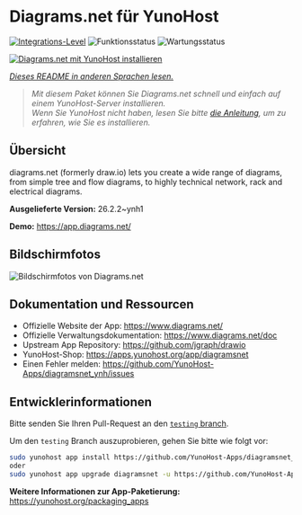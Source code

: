 <!--
N.B.: Diese README wurde automatisch von <https://github.com/YunoHost/apps/tree/master/tools/readme_generator> generiert.
Sie darf NICHT von Hand bearbeitet werden.
-->

# Diagrams.net für YunoHost

[![Integrations-Level](https://apps.yunohost.org/badge/integration/diagramsnet)](https://ci-apps.yunohost.org/ci/apps/diagramsnet/)
![Funktionsstatus](https://apps.yunohost.org/badge/state/diagramsnet)
![Wartungsstatus](https://apps.yunohost.org/badge/maintained/diagramsnet)

[![Diagrams.net mit YunoHost installieren](https://install-app.yunohost.org/install-with-yunohost.svg)](https://install-app.yunohost.org/?app=diagramsnet)

*[Dieses README in anderen Sprachen lesen.](./ALL_README.md)*

> *Mit diesem Paket können Sie Diagrams.net schnell und einfach auf einem YunoHost-Server installieren.*  
> *Wenn Sie YunoHost nicht haben, lesen Sie bitte [die Anleitung](https://yunohost.org/install), um zu erfahren, wie Sie es installieren.*

## Übersicht

diagrams.net (formerly draw.io) lets you create a wide range of diagrams, from simple tree and flow diagrams, to highly technical network, rack and electrical diagrams.


**Ausgelieferte Version:** 26.2.2~ynh1

**Demo:** <https://app.diagrams.net/>

## Bildschirmfotos

![Bildschirmfotos von Diagrams.net](./doc/screenshots/screenshot.png)

## Dokumentation und Ressourcen

- Offizielle Website der App: <https://www.diagrams.net/>
- Offizielle Verwaltungsdokumentation: <https://www.diagrams.net/doc>
- Upstream App Repository: <https://github.com/jgraph/drawio>
- YunoHost-Shop: <https://apps.yunohost.org/app/diagramsnet>
- Einen Fehler melden: <https://github.com/YunoHost-Apps/diagramsnet_ynh/issues>

## Entwicklerinformationen

Bitte senden Sie Ihren Pull-Request an den [`testing` branch](https://github.com/YunoHost-Apps/diagramsnet_ynh/tree/testing).

Um den `testing` Branch auszuprobieren, gehen Sie bitte wie folgt vor:

```bash
sudo yunohost app install https://github.com/YunoHost-Apps/diagramsnet_ynh/tree/testing --debug
oder
sudo yunohost app upgrade diagramsnet -u https://github.com/YunoHost-Apps/diagramsnet_ynh/tree/testing --debug
```

**Weitere Informationen zur App-Paketierung:** <https://yunohost.org/packaging_apps>
